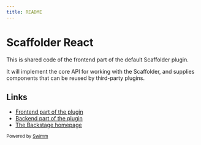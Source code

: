 ```yaml
---
title: README
---
```

# Scaffolder React

This is shared code of the frontend part of the default Scaffolder plugin.

It will implement the core API for working with the Scaffolder, and supplies components that can be reused by third-party plugins.

## Links

- [Frontend part of the plugin](https://github.com/backstage/backstage/tree/master/plugins/scaffolder)
- [Backend part of the plugin](https://github.com/backstage/backstage/tree/master/plugins/scaffolder-backend)
- [The Backstage homepage](https://backstage.io)

<SwmMeta version="3.0.0"><sup>Powered by [Swimm](https://app.swimm.io/)</sup></SwmMeta>

